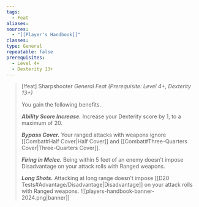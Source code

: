 ```yaml
---
tags:
  - Feat
aliases: 
sources:
  - "[[Player's Handbook]]"
classes: 
type: General
repeatable: false
prerequisites:
  - Level 4+
  - Dexterity 13+
---
```

>[!feat] Sharpshooter
>_General Feat (Prerequisite: Level 4+, Dexterity 13+)_
>
>You gain the following benefits.
>
>**_Ability Score Increase._** Increase your Dexterity score by 1, to a maximum of 20.
>
>**_Bypass Cover._** Your ranged attacks with weapons ignore [[Combat#Half Cover\|Half Cover]] and [[Combat#Three-Quarters Cover\|Three-Quarters Cover]].
>
>**_Firing in Melee._** Being within 5 feet of an enemy doesn’t impose Disadvantage on your attack rolls with Ranged weapons.
>
>**_Long Shots._** Attacking at long range doesn’t impose [[D20 Tests#Advantage/Disadvantage\|Disadvantage]] on your attack rolls with Ranged weapons.
![[players-handbook-banner-2024.png|banner]]
